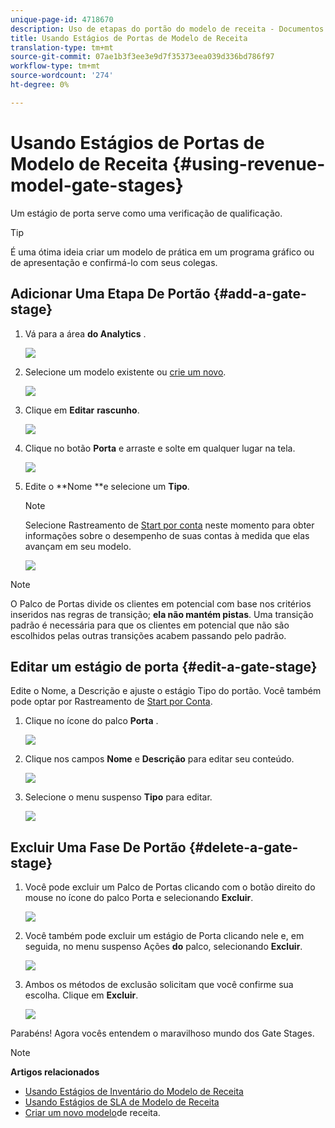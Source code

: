 ```yaml
---
unique-page-id: 4718670
description: Uso de etapas do portão do modelo de receita - Documentos do Marketo - Documentação do produto
title: Usando Estágios de Portas de Modelo de Receita
translation-type: tm+mt
source-git-commit: 07ae1b3f3ee3e9d7f35373eea039d336bd786f97
workflow-type: tm+mt
source-wordcount: '274'
ht-degree: 0%

---
```



# Usando Estágios de Portas de Modelo de Receita {#using-revenue-model-gate-stages}

Um estágio de porta serve como uma verificação de qualificação.

>[!TIP]
>
>É uma ótima ideia criar um modelo de prática em um programa gráfico ou de apresentação e confirmá-lo com seus colegas.

## Adicionar Uma Etapa De Portão {#add-a-gate-stage}

1. Vá para a área **do Analytics** .

   ![](assets/image2015-4-27-23-3a27-3a43.png)

1. Selecione um modelo existente ou [crie um novo](create-a-new-revenue-model.md).

   ![](assets/image2015-4-27-15-3a6-3a30.png)

1. Clique em **Editar** **rascunho**.

   ![](assets/image2015-4-27-12-3a10-3a49.png)

1. Clique no botão **Porta** e arraste e solte em qualquer lugar na tela.

   ![](assets/image2015-4-27-16-3a54-3a19.png)

1. Edite o **Nome **e selecione um **Tipo**.

   >[!NOTE]
   >
   >Selecione Rastreamento de [Start por conta](start-tracking-by-account-in-the-revenue-modeler.md) neste momento para obter informações sobre o desempenho de suas contas à medida que elas avançam em seu modelo.

   ![](assets/image2015-4-28-12-3a1-3a7.png)

>[!NOTE]
>
>O Palco de Portas divide os clientes em potencial com base nos critérios inseridos nas regras de transição; **ela não mantém pistas**. Uma transição padrão é necessária para que os clientes em potencial que não são escolhidos pelas outras transições acabem passando pelo padrão.

## Editar um estágio de porta {#edit-a-gate-stage}

Edite o Nome, a Descrição e ajuste o estágio Tipo do portão. Você também pode optar por Rastreamento de [Start por Conta](start-tracking-by-account-in-the-revenue-modeler.md).

1. Clique no ícone do palco **Porta** .

   ![](assets/image2015-4-27-17-3a11-3a41.png)

1. Clique nos campos **Nome** e **Descrição** para editar seu conteúdo.

   ![](assets/image2015-4-28-12-3a17-3a22.png)

1. Selecione o menu suspenso **Tipo** para editar.

   ![](assets/image2015-4-27-17-3a14-3a7.png)

## Excluir Uma Fase De Portão {#delete-a-gate-stage}

1. Você pode excluir um Palco de Portas clicando com o botão direito do mouse no ícone do palco Porta e selecionando **Excluir**.

   ![](assets/image2015-4-28-12-3a30-3a19.png)

1. Você também pode excluir um estágio de Porta clicando nele e, em seguida, no menu suspenso Ações **do** palco, selecionando **Excluir**.

   ![](assets/image2015-4-28-12-3a56-3a28.png)

1. Ambos os métodos de exclusão solicitam que você confirme sua escolha. Clique em **Excluir**.

   ![](assets/image2015-4-28-12-3a52-3a22.png)

Parabéns! Agora vocês entendem o maravilhoso mundo dos Gate Stages.

>[!NOTE]
>
>**Artigos relacionados**
>
>* [Usando Estágios de Inventário do Modelo de Receita](using-revenue-model-inventory-stages.md)
>* [Usando Estágios de SLA de Modelo de Receita](using-revenue-model-sla-stages.md)
>* [Criar um novo modelo](create-a-new-revenue-model.md)de receita.

>



